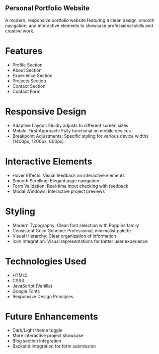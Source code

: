 ## Personal Portfolio Website ##
A modern, responsive portfolio website featuring a clean design, smooth navigation, and interactive elements to showcase professional skills and creative work.


# Features #
- Profile Section
- About Section
- Experience Section
- Projects Section
- Contact Section
- Contact Form

# Responsive Design #

- Adaptive Layout: Fluidly adjusts to different screen sizes
- Mobile-First Approach: Fully functional on mobile devices
- Breakpoint Adjustments: Specific styling for various device widths (1400px, 1200px, 600px)

# Interactive Elements #

- Hover Effects: Visual feedback on interactive elements
- Smooth Scrolling: Elegant page navigation
- Form Validation: Real-time input checking with feedback
- Modal Windows: Interactive project previews

# Styling #

- Modern Typography: Clean font selection with Poppins family
- Consistent Color Scheme: Professional, minimalist palette
- Visual Hierarchy: Clear organization of information
- Icon Integration: Visual representations for better user experience



# Technologies Used #

- HTML5
- CSS3
- JavaScript (Vanilla)
- Google Fonts
- Responsive Design Principles

# Future Enhancements #

- Dark/Light theme toggle
- More interactive project showcase
- Blog section integration
- Backend integration for form submission
